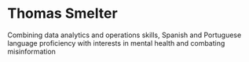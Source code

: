 # Thomas Smelter

Combining data analytics and operations skills, Spanish and Portuguese language proficiency with interests in mental health and combating misinformation
